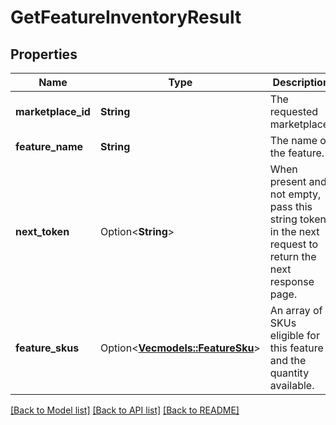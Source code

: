 # GetFeatureInventoryResult

## Properties

Name | Type | Description | Notes
------------ | ------------- | ------------- | -------------
**marketplace_id** | **String** | The requested marketplace. | 
**feature_name** | **String** | The name of the feature. | 
**next_token** | Option<**String**> | When present and not empty, pass this string token in the next request to return the next response page. | [optional]
**feature_skus** | Option<[**Vec<models::FeatureSku>**](FeatureSku.md)> | An array of SKUs eligible for this feature and the quantity available. | [optional]

[[Back to Model list]](../README.md#documentation-for-models) [[Back to API list]](../README.md#documentation-for-api-endpoints) [[Back to README]](../README.md)


